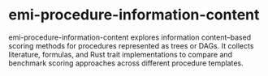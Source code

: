 # emi-procedure-information-content
emi-procedure-information-content explores information content–based scoring methods for procedures represented as trees or DAGs. It collects literature, formulas, and Rust trait implementations to compare and benchmark scoring approaches across different procedure templates.
